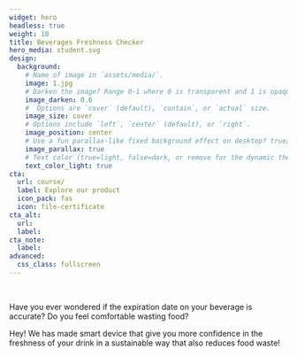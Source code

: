 ```yaml
---
widget: hero
headless: true
weight: 10
title: Beverages Freshness Checker
hero_media: student.svg
design:
  background:
    # Name of image in `assets/media/`.
    image: 1.jpg
    # Darken the image? Range 0-1 where 0 is transparent and 1 is opaque.
    image_darken: 0.6
    #  Options are `cover` (default), `contain`, or `actual` size.
    image_size: cover
    # Options include `left`, `center` (default), or `right`.
    image_position: center
    # Use a fun parallax-like fixed background effect on desktop? true/false
    image_parallax: true
    # Text color (true=light, false=dark, or remove for the dynamic theme color).
    text_color_light: true
cta:
  url: course/
  label: Explore our product
  icon_pack: fas
  icon: file-certificate
cta_alt:
  url:
  label:
cta_note:
  label:
advanced:
  css_class: fullscreen
---
```

<br>

Have you ever wondered if the expiration date on your beverage is accurate? Do you feel comfortable wasting food?

Hey! We has made smart device that give you more confidence in the freshness of your drink in a sustainable way that also reduces food waste!

